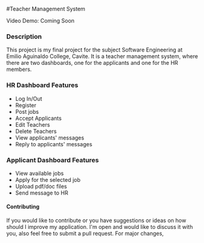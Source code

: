 #Teacher Management System

Video Demo: Coming Soon

### Description
This project is my final project for the subject Software Engineering at Emilio Aguinaldo College, Cavite. It is a teacher management system, where there are two dashboards, one for the applicants and one for the HR members.

### HR Dashboard Features
* Log In/Out
* Register
* Post jobs
* Accept Applicants
* Edit Teachers
* Delete Teachers
* View applicants' messages
* Reply to applicants' messages

### Applicant Dashboard Features
* View available jobs
* Apply for the selected job
* Upload pdf/doc files
* Send message to HR

#### Contributing

If you would like to contribute or you have suggestions or ideas on how should I improve my application.
I'm open and would like to discuss it with you, also feel free to submit a pull request. For major changes,
